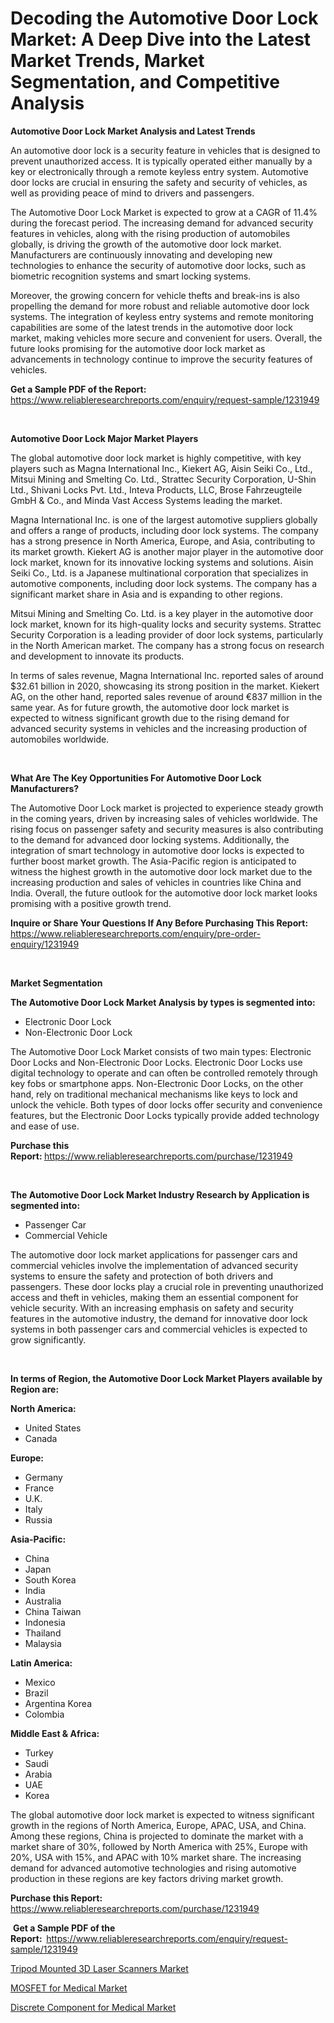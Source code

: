 <p><h1>Decoding the Automotive Door Lock Market: A Deep Dive into the Latest Market Trends, Market Segmentation, and Competitive Analysis</h1></p><p><strong>Automotive Door Lock Market Analysis and Latest Trends</strong></p>
<p><p>An automotive door lock is a security feature in vehicles that is designed to prevent unauthorized access. It is typically operated either manually by a key or electronically through a remote keyless entry system. Automotive door locks are crucial in ensuring the safety and security of vehicles, as well as providing peace of mind to drivers and passengers.</p><p>The Automotive Door Lock Market is expected to grow at a CAGR of 11.4% during the forecast period. The increasing demand for advanced security features in vehicles, along with the rising production of automobiles globally, is driving the growth of the automotive door lock market. Manufacturers are continuously innovating and developing new technologies to enhance the security of automotive door locks, such as biometric recognition systems and smart locking systems.</p><p>Moreover, the growing concern for vehicle thefts and break-ins is also propelling the demand for more robust and reliable automotive door lock systems. The integration of keyless entry systems and remote monitoring capabilities are some of the latest trends in the automotive door lock market, making vehicles more secure and convenient for users. Overall, the future looks promising for the automotive door lock market as advancements in technology continue to improve the security features of vehicles.</p></p>
<p><strong>Get a Sample PDF of the Report:&nbsp;</strong> <a href="https://www.reliableresearchreports.com/enquiry/request-sample/1231949">https://www.reliableresearchreports.com/enquiry/request-sample/1231949</a></p>
<p>&nbsp;</p>
<p><strong>Automotive Door Lock Major Market Players</strong></p>
<p><p>The global automotive door lock market is highly competitive, with key players such as Magna International Inc., Kiekert AG, Aisin Seiki Co., Ltd., Mitsui Mining and Smelting Co. Ltd., Strattec Security Corporation, U-Shin Ltd., Shivani Locks Pvt. Ltd., Inteva Products, LLC, Brose Fahrzeugteile GmbH & Co., and Minda Vast Access Systems leading the market.</p><p>Magna International Inc. is one of the largest automotive suppliers globally and offers a range of products, including door lock systems. The company has a strong presence in North America, Europe, and Asia, contributing to its market growth. Kiekert AG is another major player in the automotive door lock market, known for its innovative locking systems and solutions. Aisin Seiki Co., Ltd. is a Japanese multinational corporation that specializes in automotive components, including door lock systems. The company has a significant market share in Asia and is expanding to other regions. </p><p>Mitsui Mining and Smelting Co. Ltd. is a key player in the automotive door lock market, known for its high-quality locks and security systems. Strattec Security Corporation is a leading provider of door lock systems, particularly in the North American market. The company has a strong focus on research and development to innovate its products. </p><p>In terms of sales revenue, Magna International Inc. reported sales of around $32.61 billion in 2020, showcasing its strong position in the market. Kiekert AG, on the other hand, reported sales revenue of around €837 million in the same year. As for future growth, the automotive door lock market is expected to witness significant growth due to the rising demand for advanced security systems in vehicles and the increasing production of automobiles worldwide.</p></p>
<p>&nbsp;</p>
<p><strong>What Are The Key Opportunities For Automotive Door Lock Manufacturers?</strong></p>
<p><p>The Automotive Door Lock market is projected to experience steady growth in the coming years, driven by increasing sales of vehicles worldwide. The rising focus on passenger safety and security measures is also contributing to the demand for advanced door locking systems. Additionally, the integration of smart technology in automotive door locks is expected to further boost market growth. The Asia-Pacific region is anticipated to witness the highest growth in the automotive door lock market due to the increasing production and sales of vehicles in countries like China and India. Overall, the future outlook for the automotive door lock market looks promising with a positive growth trend.</p></p>
<p><strong>Inquire or Share Your Questions If Any Before Purchasing This Report:</strong> <a href="https://www.reliableresearchreports.com/enquiry/pre-order-enquiry/1231949">https://www.reliableresearchreports.com/enquiry/pre-order-enquiry/1231949</a></p>
<p>&nbsp;</p>
<p><strong>Market Segmentation</strong></p>
<p><strong>The Automotive Door Lock Market Analysis by types is segmented into:</strong></p>
<p><ul><li>Electronic Door Lock</li><li>Non-Electronic Door Lock</li></ul></p>
<p><p>The Automotive Door Lock Market consists of two main types: Electronic Door Locks and Non-Electronic Door Locks. Electronic Door Locks use digital technology to operate and can often be controlled remotely through key fobs or smartphone apps. Non-Electronic Door Locks, on the other hand, rely on traditional mechanical mechanisms like keys to lock and unlock the vehicle. Both types of door locks offer security and convenience features, but the Electronic Door Locks typically provide added technology and ease of use.</p></p>
<p><strong>Purchase this Report:&nbsp;</strong><a href="https://www.reliableresearchreports.com/purchase/1231949">https://www.reliableresearchreports.com/purchase/1231949</a></p>
<p>&nbsp;</p>
<p><strong>The Automotive Door Lock Market Industry Research by Application is segmented into:</strong></p>
<p><ul><li>Passenger Car</li><li>Commercial Vehicle</li></ul></p>
<p><p>The automotive door lock market applications for passenger cars and commercial vehicles involve the implementation of advanced security systems to ensure the safety and protection of both drivers and passengers. These door locks play a crucial role in preventing unauthorized access and theft in vehicles, making them an essential component for vehicle security. With an increasing emphasis on safety and security features in the automotive industry, the demand for innovative door lock systems in both passenger cars and commercial vehicles is expected to grow significantly.</p></p>
<p>&nbsp;</p>
<p><strong>In terms of Region, the Automotive Door Lock Market Players available by Region are:</strong></p>
<p>
    <p> <strong> North America: </strong>
        <ul>
            <li>United States</li>
            <li>Canada</li>
        </ul>
        </p> 
    <p> <strong> Europe: </strong>
        <ul>
            <li>Germany</li>
            <li>France</li>
            <li>U.K.</li>
            <li>Italy</li>
            <li>Russia</li>
        </ul>
        </p> 
    <p> <strong> Asia-Pacific: </strong>
        <ul>
            <li>China</li>
            <li>Japan</li>
            <li>South Korea</li>
            <li>India</li>
            <li>Australia</li>
            <li>China Taiwan</li>
            <li>Indonesia</li>
            <li>Thailand</li>
            <li>Malaysia</li>
        </ul>
        </p> 
    <p> <strong> Latin America: </strong>
        <ul>
            <li>Mexico</li>
            <li>Brazil</li>
            <li>Argentina Korea</li>
            <li>Colombia</li>
        </ul>
        </p> 
    <p> <strong> Middle East & Africa: </strong>
        <ul>
            <li>Turkey</li>
            <li>Saudi</li>
            <li>Arabia</li>
            <li>UAE</li>
            <li>Korea</li>
        </ul>
    </p>
    </p>
<p><p>The global automotive door lock market is expected to witness significant growth in the regions of North America, Europe, APAC, USA, and China. Among these regions, China is projected to dominate the market with a market share of 30%, followed by North America with 25%, Europe with 20%, USA with 15%, and APAC with 10% market share. The increasing demand for advanced automotive technologies and rising automotive production in these regions are key factors driving market growth.</p></p>
<p><strong>Purchase this Report: </strong><a href="https://www.reliableresearchreports.com/purchase/1231949">https://www.reliableresearchreports.com/purchase/1231949</a></p>
<p>&nbsp;<strong>Get a Sample PDF of the Report:&nbsp;&nbsp;</strong><a href="https://www.reliableresearchreports.com/enquiry/request-sample/1231949">https://www.reliableresearchreports.com/enquiry/request-sample/1231949</a></p>
<p><strong></strong></p>
<p><p><a href="https://view.publitas.com/reportprime-1/tripod-mounted-3d-laser-scanners-market-size-and-growth-market-segmentation-regional-and-country-breakdowns-and-market-trends-for-period-from-2024-2031/">Tripod Mounted 3D Laser Scanners Market</a></p><p><a href="https://view.publitas.com/reportprime-1/mosfet-for-medical-market-challenges-opportunities-and-growth-drivers-and-major-market-players-forecasted-for-period-from-2023-2030/">MOSFET for Medical Market</a></p><p><a href="https://view.publitas.com/reportprime-1/discrete-component-for-medical-market-size-2023-2030-global-industrial-analysis-key-geographical-regions-market-share-top-key-players-product-types-and-forecast-research-report/">Discrete Component for Medical Market</a></p></p>